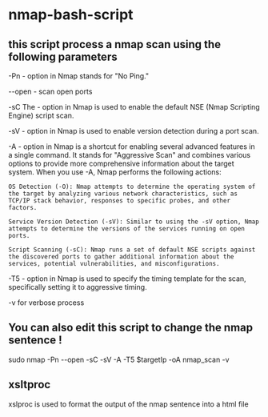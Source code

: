# nmap-bash-script

## this script process a nmap scan using the following parameters 

-Pn  - option in Nmap stands for "No Ping." 

--open - scan open ports 

-sC The - option in Nmap is used to enable the default NSE (Nmap Scripting Engine) script scan. 

-sV - option in Nmap is used to enable version detection during a port scan. 

-A - option in Nmap is a shortcut for enabling several advanced features in a single command. It stands for "Aggressive Scan" and combines various options to provide more comprehensive information about the target system. When you use -A, Nmap performs the following actions:

    OS Detection (-O): Nmap attempts to determine the operating system of the target by analyzing various network characteristics, such as TCP/IP stack behavior, responses to specific probes, and other factors.

    Service Version Detection (-sV): Similar to using the -sV option, Nmap attempts to determine the versions of the services running on open ports.

    Script Scanning (-sC): Nmap runs a set of default NSE scripts against the discovered ports to gather additional information about the services, potential vulnerabilities, and misconfigurations.

-T5 - option in Nmap is used to specify the timing template for the scan, specifically setting it to aggressive timing. 

-v for verbose process

## You can also edit this script to change the nmap sentence ! 

sudo nmap -Pn --open -sC -sV -A -T5 $targetIp -oA nmap_scan -v

## xsltproc 

xslproc is used to format the output of the nmap sentence into a html file 
